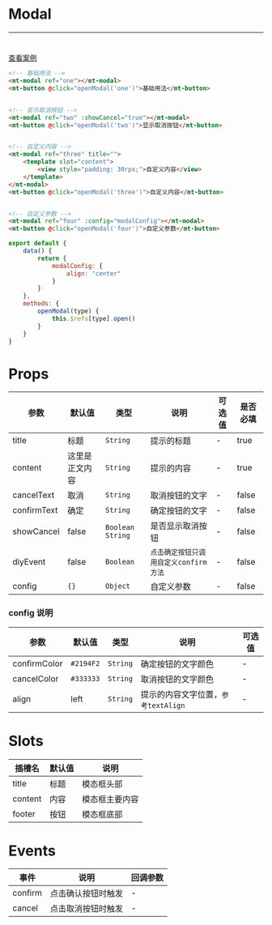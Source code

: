 # Modal
***
#

[查看案例](https://static-363fc8f1-c547-4a87-8d04-6d5ba4035deb.bspapp.com/#/pages/popup/modal)

```html
<!-- 基础用法 -->
<mt-modal ref="one"></mt-modal>
<mt-button @click="openModal('one')">基础用法</mt-button>


<!-- 显示取消按钮 -->
<mt-modal ref="two" :showCancel="true"></mt-modal>
<mt-button @click="openModal('two')">显示取消按钮</mt-button>


<!-- 自定义内容 -->
<mt-modal ref="three" title="">
    <template slot="content">
        <view style="padding: 30rpx;">自定义内容</view>
    </template>
</mt-modal>
<mt-button @click="openModal('three')">自定义内容</mt-button>


<!-- 自定义参数 -->
<mt-modal ref="four" :config="modalConfig"></mt-modal>
<mt-button @click="openModal('four')">自定义参数</mt-button>

```

```javascript
export default {
    data() {
        return {
            modalConfig: {
                align: "center"
            }
        }
    },
    methods: {
        openModal(type) {
            this.$refs[type].open()
        }
    }
}
```

# Props

| 参数          | 默认值     | 类型                 | 说明                      | 可选值 | 是否必填  |
|-------------|---------|--------------------|-------------------------|-----|-------|
| title       | 标题      | `String`           | 提示的标题                   | -   | true  |
| content     | 这里是正文内容 | `String`           | 提示的内容                   | -   | true  |
| cancelText  | 取消      | `String`           | 取消按钮的文字                 | -   | false |
| confirmText | 确定      | `String`           | 确定按钮的文字                 | -   | false |
| showCancel  | false   | `Boolean` `String` | 是否显示取消按钮                | -   | false |
| diyEvent    | false   | `Boolean`          | `点击确定按钮只调用自定义confirm方法` | -   | false |
| config      | `{}`      | `Object`           | 自定义参数                   | -   | false |

### config 说明

| 参数         | 默认值  | 类型   | 说明                              | 可选值 |
| ------------ | ------- | ------ | --------------------------------- | ------ |
| confirmColor | `#2194F2` | `String` | 确定按钮的文字颜色                | -      |
| cancelColor  | `#333333` | `String` | 取消按钮的文字颜色                | -      |
| align        | left    | `String` | 提示的内容文字位置，`参考textAlign` | -      |

# Slots

| 插槽名  | 默认值 | 说明           |
| ------- | ------ | -------------- |
| title   | 标题   | 模态框头部     |
| content | 内容   | 模态框主要内容 |
|  footer       |   按钮     |   模态框底部             |

# Events

| 事件    | 说明               | 回调参数 |
| ------- | ------------------ | -------- |
| confirm | 点击确认按钮时触发 | -        |
| cancel  | 点击取消按钮时触发 | -         |


